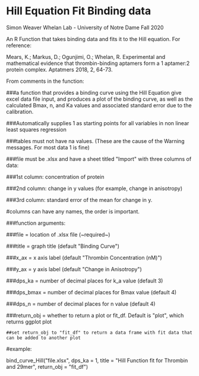 # Hill Equation Fit Binding data
Simon Weaver
Whelan Lab - University of Notre Dame
Fall 2020


An R Function that takes binding data and fits it to the Hill equation. For reference: 

  Mears, K.; Markus, D.; Ogunjimi, O.; Whelan, R.
  Experimental and mathematical evidence that thrombin-binding aptamers form a 1 aptamer:2 protein complex.
  Aptatmers 2018, 2, 64-73.


From comments in the function:

###a function that provides a binding curve using the Hill Equation give excel data file input, and produces a plot of the binding curve, as well as the calculated Bmax, n, and Ka values and associated standard error due to the calibration.

###Automatically supplies 1 as starting points for all variables in non linear least squares regression

###tables must not have na values. (These are the cause of the Warning messages. For most data 1 is fine)

###file must be .xlsx and have a sheet titled "Import" with three columns of data:

  ###1st column: concentration of protein
  
  ###2nd column: change in y values (for example, change in anisotropy)
  
  ###3rd column: standard error of the mean for change in y.
  
  #columns can have any names, the order is important.

###function arguments:

  ###file = location of .xlsx file (~required~)
  
  ###title = graph title (default "Binding Curve")
  
  ###x_ax = x axis label (default "Thrombin Concentration (nM)")
  
  ###y_ax = y axis label (default "Change in Anisotropy")
  
  ###dps_ka = number of decimal places for k_a value (default 3)
  
  ###dps_bmax = number of decimal places for Bmax value (default 4)
  
  ###dps_n = number of decimal places for n value (default 4)
  
  ###return_obj = whether to return a plot or fit_df. Default is "plot", which returns ggplot plot
  
    ##set return_obj to "fit_df" to return a data frame with fit data that can be added to another plot

#example:

bind_curve_Hill("file.xlsx", dps_ka = 1, title = "Hill Function fit for Thrombin and 29mer",
                   return_obj = "fit_df")
